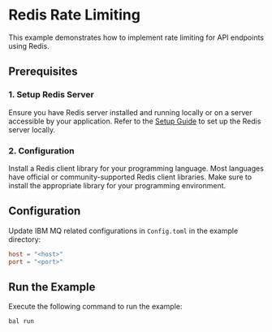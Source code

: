 # Redis Rate Limiting

This example demonstrates how to implement rate limiting for API endpoints using Redis.

## Prerequisites

### 1. Setup Redis Server

Ensure you have Redis server installed and running locally or on a server accessible by your application. 
Refer to the [Setup Guide](https://central.ballerina.io/ballerinax/redis/latest#setup-guide) to set up the Redis server locally.

### 2. Configuration

Install a Redis client library for your programming language. Most languages have official or community-supported Redis client libraries. Make sure to install the appropriate library for your programming environment.

## Configuration

Update IBM MQ related configurations in `Config.toml` in the example directory:

```toml
host = "<host>"
port = "<port>"
```

## Run the Example

Execute the following command to run the example:

```ballerina
bal run
```

